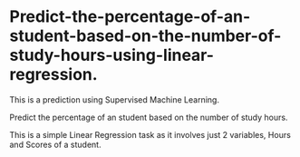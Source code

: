 # Predict-the-percentage-of-an-student-based-on-the-number-of-study-hours-using-linear-regression.

This is a prediction using Supervised Machine Learning.

Predict the percentage of an student based on the number of study hours.

This is a simple Linear Regression task as it involves just 2 variables, Hours and Scores of a student.
